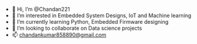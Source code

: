 - 👋 Hi, I’m @Chandan221
- 👀 I’m interested in Embedded System Designs, IoT and Machine learning
- 🌱 I’m currently learning Python, Embedded Firmware designing
- 💞️ I’m looking to collaborate on Data science projects
- 📫 chandankumar858890@gmail.com

<!---
Chandan221/Chandan221 is a ✨ special ✨ repository because its `README.md` (this file) appears on your GitHub profile.
You can click the Preview link to take a look at your changes.
--->
